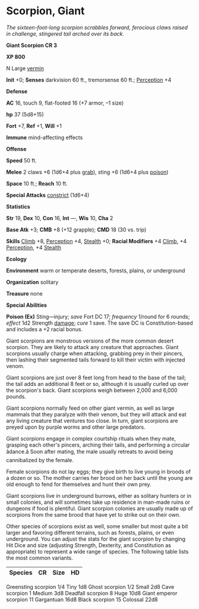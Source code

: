 # Scorpion, Giant

_The sixteen-foot-long scorpion scrabbles forward, ferocious claws raised in challenge, stingered tail arched over its back._

**Giant Scorpion CR 3**

**XP 800**

N Large [vermin](creatureTypes.html#_vermin)

**Init** +0; **Senses** darkvision 60 ft., tremorsense 60 ft.; [Perception](../skills/perception.html#_perception) +4

**Defense**

**AC** 16, touch 9, flat-footed 16 (+7 armor, –1 size)

**hp** 37 (5d8+15)

**Fort** +7, **Ref** +1, **Will** +1

**Immune** mind-affecting effects

**Offense**

**Speed** 50 ft.

**Melee** 2 claws +6 (1d6+4 plus [grab](universalMonsterRules.html#_grab)), sting +6 (1d6+4 plus [poison](universalMonsterRules.html#_poison))

**Space** 10 ft.; **Reach** 10 ft.

**Special Attacks** [constrict](universalMonsterRules.html#_constrict) (1d6+4)

**Statistics**

**Str** 19, **Dex** 10, **Con** 16, **Int** —, **Wis** 10, **Cha** 2

**Base Atk** +3; **CMB** +8 (+12 grapple); **CMD** 18 (30 vs. trip)

**Skills** [Climb](../skills/climb.html#_climb) +8, [Perception](../skills/perception.html#_perception) +4, [Stealth](../skills/stealth.html#_stealth) +0; **Racial Modifiers** +4 [Climb](../skills/climb.html#_climb), +4 [Perception](../skills/perception.html#_perception), +4 [Stealth](../skills/stealth.html#_stealth)

**Ecology**

**Environment** warm or temperate deserts, forests, plains, or underground

**Organization** solitary

**Treasure** none

**Special Abilities**

**Poison (Ex)** Sting—injury; _save_ Fort DC 17; _frequency_ 1/round for 6 rounds; _effect_ 1d2 Strength [damage](universalMonsterRules.html#_ability-damage-and-drain); _cure_ 1 save. The save DC is Constitution-based and includes a +2 racial bonus.

Giant scorpions are monstrous versions of the more common desert scorpion. They are likely to attack any creature that approaches. Giant scorpions usually charge when attacking, grabbing prey in their pincers, then lashing their segmented tails forward to kill their victim with injected venom.

Giant scorpions are just over 8 feet long from head to the base of the tail; the tail adds an additional 8 feet or so, although it is usually curled up over the scorpion's back. Giant scorpions weigh between 2,000 and 6,000 pounds.

Giant scorpions normally feed on other giant vermin, as well as large mammals that they paralyze with their venom, but they will attack and eat any living creature that ventures too close. In turn, giant scorpions are preyed upon by purple worms and other large predators.

Giant scorpions engage in complex courtship rituals when they mate, grasping each other's pincers, arching their tails, and performing a circular âdance.â Soon after mating, the male usually retreats to avoid being cannibalized by the female.

Female scorpions do not lay eggs; they give birth to live young in broods of a dozen or so. The mother carries her brood on her back until the young are old enough to fend for themselves and hunt their own prey.

Giant scorpions live in underground burrows, either as solitary hunters or in small colonies, and will sometimes take up residence in man-made ruins or dungeons if food is plentiful. Giant scorpion colonies are usually made up of scorpions from the same brood that have yet to strike out on their own.

Other species of scorpions exist as well, some smaller but most quite a bit larger and favoring different terrains, such as forests, plains, or even underground. You can adjust the stats for the giant scorpion by changing Hit Dice and size (adjusting Strength, Dexterity, and Constitution as appropriate) to represent a wide range of species. The following table lists the most common variants.

| Species | CR | Size | HD |
| --- | --- | --- | --- |
<tbody>
<tr class="odd">
<td>Greensting scorpion</td>
<td>1/4</td>
<td>Tiny</td>
<td>1d8</td>
</tr>
<tr class="even">
<td>Ghost scorpion</td>
<td>1/2</td>
<td>Small</td>
<td>2d8</td>
</tr>
<tr class="odd">
<td>Cave scorpion</td>
<td>1</td>
<td>Medium</td>
<td>3d8</td>
</tr>
<tr class="even">
<td>Deadfall scorpion</td>
<td>8</td>
<td>Huge</td>
<td>10d8</td>
</tr>
<tr class="odd">
<td>Giant emperor scorpion</td>
<td>11</td>
<td>Gargantuan</td>
<td>16d8</td>
</tr>
<tr class="even">
<td>Black scorpion</td>
<td>15</td>
<td>Colossal</td>
<td>22d8</td>
</tr>
</tbody>

